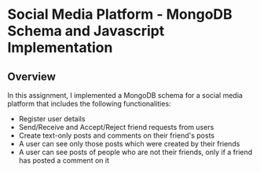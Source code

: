 # Social Media Platform - MongoDB Schema and Javascript Implementation

## Overview

In this assignment, I implemented a MongoDB schema for a social media platform that includes the following functionalities:
- Register user details
- Send/Receive and Accept/Reject friend requests from users
- Create text-only posts and comments on their friend's posts
- A user can see only those posts which were created by their friends
- A user can see posts of people who are not their friends, only if a friend has posted a comment on it
